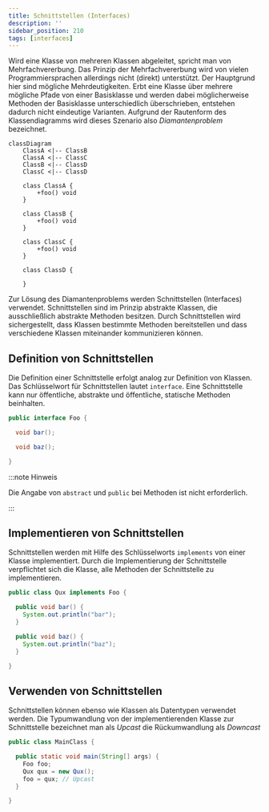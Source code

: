 ```yaml
---
title: Schnittstellen (Interfaces)
description: ''
sidebar_position: 210
tags: [interfaces]
---
```


Wird eine Klasse von mehreren Klassen abgeleitet, spricht man von
Mehrfachvererbung. Das Prinzip der Mehrfachvererbung wird von vielen
Programmiersprachen allerdings nicht (direkt) unterstützt. Der Hauptgrund hier
sind mögliche Mehrdeutigkeiten. Erbt eine Klasse über mehrere mögliche Pfade von
einer Basisklasse und werden dabei möglicherweise Methoden der Basisklasse
unterschiedlich überschrieben, entstehen dadurch nicht eindeutige Varianten.
Aufgrund der Rautenform des Klassendiagramms wird dieses Szenario also
_Diamantenproblem_ bezeichnet.

```mermaid
classDiagram
    ClassA <|-- ClassB
    ClassA <|-- ClassC
    ClassB <|-- ClassD
    ClassC <|-- ClassD

    class ClassA {
        +foo() void
    }

    class ClassB {
        +foo() void
    }

    class ClassC {
        +foo() void
    }

    class ClassD {

    }
```

Zur Lösung des Diamantenproblems werden Schnittstellen (Interfaces) verwendet.
Schnittstellen sind im Prinzip abstrakte Klassen, die ausschließlich abstrakte
Methoden besitzen. Durch Schnittstellen wird sichergestellt, dass Klassen
bestimmte Methoden bereitstellen und dass verschiedene Klassen miteinander
kommunizieren können.

## Definition von Schnittstellen

Die Definition einer Schnittstelle erfolgt analog zur Definition von Klassen.
Das Schlüsselwort für Schnittstellen lautet `interface`. Eine Schnittstelle kann
nur öffentliche, abstrakte und öffentliche, statische Methoden beinhalten.

```java title="Foo.java" showLineNumbers
public interface Foo {

  void bar();

  void baz();

}
```

:::note Hinweis

Die Angabe von `abstract` und `public` bei Methoden ist nicht erforderlich.

:::

## Implementieren von Schnittstellen

Schnittstellen werden mit Hilfe des Schlüsselworts `implements` von einer Klasse
implementiert. Durch die Implementierung der Schnittstelle verpflichtet sich die
Klasse, alle Methoden der Schnittstelle zu implementieren.

```java title="Qux.java" showLineNumbers
public class Qux implements Foo {

  public void bar() {
    System.out.println("bar");
  }

  public void baz() {
    System.out.println("baz");
  }

}
```

## Verwenden von Schnittstellen

Schnittstellen können ebenso wie Klassen als Datentypen verwendet werden. Die
Typumwandlung von der implementierenden Klasse zur Schnittstelle bezeichnet man
als _Upcast_ die Rückumwandlung als _Downcast_

```java title="MainClass.java" showLineNumbers
public class MainClass {

  public static void main(String[] args) {
    Foo foo;
    Qux qux = new Qux();
    foo = qux; // Upcast
  }

}
```
